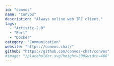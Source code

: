 ```yaml
---
id: "convos"
name: "Convos"
description: "Always online web IRC client."
tags:
  - "Artistic-2.0"
  - "Perl"
  - "Docker"
category: "Communication"
website: "https://convos.chat/"
github: "https://github.com/convos-chat/convos"
#image: "/placeholder.svg?height=300&width=400"
---
```


